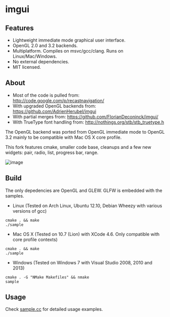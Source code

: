 imgui
=====

Features
--------

- Lightweight immediate mode graphical user interface.
- OpenGL 2.0 and 3.2 backends.
- Multiplatform. Compiles on msvc/gcc/clang. Runs on Linux/Mac/Windows.
- No external dependencies.
- MIT licensed.

About
-----

- Most of the code is pulled from: http://code.google.com/p/recastnavigation/
- With upgraded OpenGL backends from: https://github.com/AdrienHerubel/imgui
- With partial merges from: https://github.com/FlorianDeconinck/imgui/
- With TrueType font handling from: http://nothings.org/stb/stb_truetype.h

The OpenGL backend was ported from OpenGL immediate mode to OpenGL 3.2 mainly to be compatible with Mac OS X core profile.

This fork features cmake, smaller code base, cleanups and a few new widgets: pair, radio, list, progress bar, range.

![image](https://raw.github.com/r-lyeh/depot/master/imgui.png)

Build
-----

The only depedencies are OpenGL and GLEW. GLFW is embedded with the samples.

- Linux (Tested on Arch Linux, Ubuntu 12.10, Debian Wheezy with various versions of gcc)
```
cmake . && make
./sample
```

- Mac OS X (Tested on 10.7 (Lion) with XCode 4.6. Only compatible with core profile contexts)
```
cmake . && make
./sample
```

- Windows (Tested on Windows 7 with Visual Studio 2008, 2010 and 2013)
```
cmake . -G "NMake Makefiles" && nmake
sample
```

Usage
-----

Check [sample.cc](sample.cc) for detailed usage examples.

